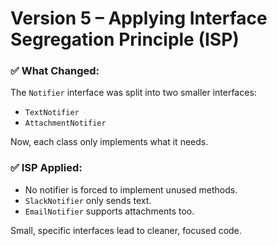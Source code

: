# Version 5 – Applying Interface Segregation Principle (ISP)

### ✅ What Changed:
The `Notifier` interface was split into two smaller interfaces:
- `TextNotifier`
- `AttachmentNotifier`

Now, each class only implements what it needs.

### ✅ ISP Applied:
- No notifier is forced to implement unused methods.
- `SlackNotifier` only sends text.
- `EmailNotifier` supports attachments too.

Small, specific interfaces lead to cleaner, focused code.
